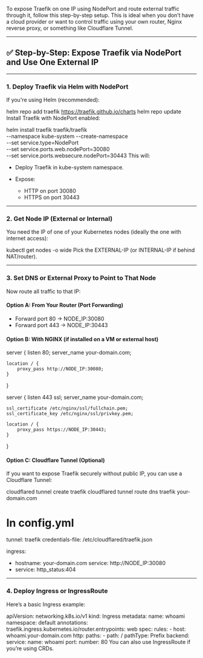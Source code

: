To expose Traefik on one IP using NodePort and route external traffic through it, follow this step-by-step setup. This is ideal when you don’t have a cloud provider or want to control traffic using your own router, Nginx reverse proxy, or something like Cloudflare Tunnel.

---

## ✅ Step-by-Step: Expose Traefik via NodePort and Use One External IP

---

### 1. Deploy Traefik via Helm with NodePort

If you're using Helm (recommended):

helm repo add traefik https://traefik.github.io/charts
helm repo update
Install Traefik with NodePort enabled:

helm install traefik traefik/traefik \
  --namespace kube-system --create-namespace \
  --set service.type=NodePort \
  --set service.ports.web.nodePort=30080 \
  --set service.ports.websecure.nodePort=30443
This will:

* Deploy Traefik in kube-system namespace.
* Expose:

  * HTTP on port 30080
  * HTTPS on port 30443

---

### 2. Get Node IP (External or Internal)

You need the IP of one of your Kubernetes nodes (ideally the one with internet access):

kubectl get nodes -o wide
Pick the EXTERNAL-IP (or INTERNAL-IP if behind NAT/router).

---

### 3. Set DNS or External Proxy to Point to That Node

Now route all traffic to that IP:

#### Option A: From Your Router (Port Forwarding)

* Forward port 80 → NODE_IP:30080
* Forward port 443 → NODE_IP:30443

#### Option B: With NGINX (if installed on a VM or external host)

server {
    listen 80;
    server_name your-domain.com;

    location / {
        proxy_pass http://NODE_IP:30080;
    }
}

server {
    listen 443 ssl;
    server_name your-domain.com;

    ssl_certificate /etc/nginx/ssl/fullchain.pem;
    ssl_certificate_key /etc/nginx/ssl/privkey.pem;

    location / {
        proxy_pass https://NODE_IP:30443;
    }
}
#### Option C: Cloudflare Tunnel (Optional)

If you want to expose Traefik securely without public IP, you can use a Cloudflare Tunnel:

cloudflared tunnel create traefik
cloudflared tunnel route dns traefik your-domain.com

# In config.yml
tunnel: traefik
credentials-file: /etc/cloudflared/traefik.json

ingress:
  - hostname: your-domain.com
    service: http://NODE_IP:30080
  - service: http_status:404
---

### 4. Deploy Ingress or IngressRoute

Here’s a basic Ingress example:

apiVersion: networking.k8s.io/v1
kind: Ingress
metadata:
  name: whoami
  namespace: default
  annotations:
    traefik.ingress.kubernetes.io/router.entrypoints: web
spec:
  rules:
    - host: whoami.your-domain.com
      http:
        paths:
          - path: /
            pathType: Prefix
            backend:
              service:
                name: whoami
                port:
                  number: 80
You can also use IngressRoute if you’re using CRDs.